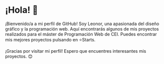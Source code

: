 # ¡Hola! 👋

¡Bienvenido/a a mi perfil de GitHub! Soy Leonor, una apasionada del diseño gráfico y la programación web. Aquí encontrarás algunos de mis proyectos realizados para el máster de Programación Web de CEI.
Puedes encontrar mis mejores proyectos pulsando en ⭐Starts.

¡Gracias por visitar mi perfil! Espero que encuentres interesantes mis proyectos. 😊
